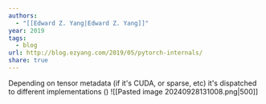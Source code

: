 ```yaml
---
authors:
  - "[[Edward Z. Yang|Edward Z. Yang]]"
year: 2019
tags:
  - blog
url: http://blog.ezyang.com/2019/05/pytorch-internals/
share: true
---
```


Depending on tensor metadata (if it's CUDA, or sparse, etc) it's dispatched to different implementations ()
![[Pasted image 20240928131008.png|500]]